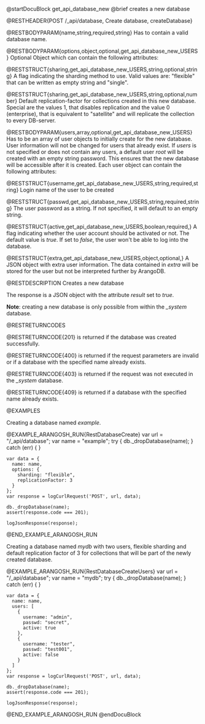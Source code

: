 
@startDocuBlock get_api_database_new
@brief creates a new database

@RESTHEADER{POST /_api/database, Create database, createDatabase}

@RESTBODYPARAM{name,string,required,string}
Has to contain a valid database name.

@RESTBODYPARAM{options,object,optional,get_api_database_new_USERS}
Optional Object which can contain the following attributes:

@RESTSTRUCT{sharing,get_api_database_new_USERS,string,optional,string}
A flag indicating the sharding method to use. Valid values are: "flexible"
that can be written as empty string and "single".

@RESTSTRUCT{sharing,get_api_database_new_USERS,string,optional,number}
Default replication-factor for collections created in this new database.
Special are the values 1, that disables replication and the value 0
(enterprise), that is equivalent to "satellite" and will replicate the
collection to every DB-server.

@RESTBODYPARAM{users,array,optional,get_api_database_new_USERS}
Has to be an array of user objects to initially create for the new database.
User information will not be changed for users that already exist.
If *users* is not specified or does not contain any users, a default user
*root* will be created with an empty string password. This ensures that the
new database will be accessible after it is created.
Each user object can contain the following attributes:

@RESTSTRUCT{username,get_api_database_new_USERS,string,required,string}
Login name of the user to be created

@RESTSTRUCT{passwd,get_api_database_new_USERS,string,required,string}
The user password as a string. If not specified, it will default to an empty string.

@RESTSTRUCT{active,get_api_database_new_USERS,boolean,required,}
A flag indicating whether the user account should be activated or not.
The default value is *true*. If set to *false*, the user won't be able to
log into the database.

@RESTSTRUCT{extra,get_api_database_new_USERS,object,optional,}
A JSON object with extra user information. The data contained in *extra*
will be stored for the user but not be interpreted further by ArangoDB.

@RESTDESCRIPTION
Creates a new database

The response is a JSON object with the attribute *result* set to *true*.

**Note**: creating a new database is only possible from within the *_system* database.

@RESTRETURNCODES

@RESTRETURNCODE{201}
is returned if the database was created successfully.

@RESTRETURNCODE{400}
is returned if the request parameters are invalid or if a database with the
specified name already exists.

@RESTRETURNCODE{403}
is returned if the request was not executed in the *_system* database.

@RESTRETURNCODE{409}
is returned if a database with the specified name already exists.

@EXAMPLES

Creating a database named *example*.

@EXAMPLE_ARANGOSH_RUN{RestDatabaseCreate}
    var url = "/_api/database";
    var name = "example";
    try {
      db._dropDatabase(name);
    }
    catch (err) {
    }

    var data = {
      name: name,
      options: {
        sharding: "flexible",
        replicationFactor: 3
      }
    };
    var response = logCurlRequest('POST', url, data);

    db._dropDatabase(name);
    assert(response.code === 201);

    logJsonResponse(response);
@END_EXAMPLE_ARANGOSH_RUN

Creating a database named *mydb* with two users, flexible sharding and
default replication factor of 3 for collections that will be part of 
the newly created database.

@EXAMPLE_ARANGOSH_RUN{RestDatabaseCreateUsers}
    var url = "/_api/database";
    var name = "mydb";
    try {
      db._dropDatabase(name);
    }
    catch (err) {
    }

    var data = {
      name: name,
      users: [
        {
          username: "admin",
          passwd: "secret",
          active: true
        },
        {
          username: "tester",
          passwd: "test001",
          active: false
        }
      ]
    };
    var response = logCurlRequest('POST', url, data);

    db._dropDatabase(name);
    assert(response.code === 201);

    logJsonResponse(response);
@END_EXAMPLE_ARANGOSH_RUN
@endDocuBlock

